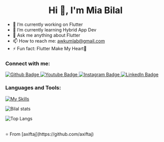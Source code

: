  <h1 align="center">Hi 👋, I'm Mia Bilal</h1>

- 🔭 I’m currently working on Flutter
- 🌱 I’m currently learning Hybrid App Dev
- 💬 Ask me anything about Flutter 
- 📫 How to reach me: awkumlab@gmail.com
- ⚡ Fun fact: Flutter Make My Heart💙
  
### Connect with me:
<div id="badges">
  <a href="https://github.com/miabilal">
    <img src="https://img.shields.io/badge/Github-white?style=for-the-badge&logo=Github&logoColor=black" alt="Github Badge"/>
  </a>
  <a href="https://www.youtube.com/channel/UCgAzpL0rerpoXggtvNYSvLA">
    <img src="https://img.shields.io/badge/YouTube-red?style=for-the-badge&logo=youtube&logoColor=white" alt="Youtube Badge"/>
  </a>
   <a href="https://www.instagram.com/mia_bilal11/">
    <img src="https://img.shields.io/badge/Instagram-purple?style=for-the-badge&logo=instagram&logoColor=white" alt="Instagram Badge"/>
  
  </a>
   <a href="https://www.linkedin.com/in/mia-bilal-674688204/">
   <img src="https://img.shields.io/badge/LinkedIn-blue?style=for-the-badge&logo=linkedin&logoColor=white" alt="LinkedIn Badge"/>
  </a>
</div>

### Languages and Tools:
[![My Skills](https://skillicons.dev/icons?i=flutter,dart,firebase,github,git,postman,figma,xd&perline=5)](https://skillicons.dev)

![Bilal stats](https://github-readme-stats.vercel.app/api?username=miabilal&show_icons=true&theme=dark)


![Top Langs](https://github-readme-stats.vercel.app/api/top-langs/?username=miabilal&theme=dark)



<br>
⭐️ From [axiftaj](https://github.com/axiftaj)
